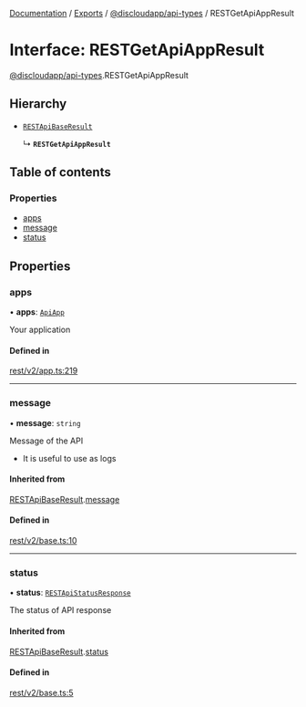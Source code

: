[Documentation](../README.md) / [Exports](../modules.md) / [@discloudapp/api-types](../modules/discloudapp_api_types.md) / RESTGetApiAppResult

# Interface: RESTGetApiAppResult

[@discloudapp/api-types](../modules/discloudapp_api_types.md).RESTGetApiAppResult

## Hierarchy

- [`RESTApiBaseResult`](discloudapp_api_types.RESTApiBaseResult.md)

  ↳ **`RESTGetApiAppResult`**

## Table of contents

### Properties

- [apps](discloudapp_api_types.RESTGetApiAppResult.md#apps)
- [message](discloudapp_api_types.RESTGetApiAppResult.md#message)
- [status](discloudapp_api_types.RESTGetApiAppResult.md#status)

## Properties

### apps

• **apps**: [`ApiApp`](discloudapp_api_types.ApiApp.md)

Your application

#### Defined in

[rest/v2/app.ts:219](https://github.com/discloud/discloud.app/blob/a945852/packages/api-types/rest/v2/app.ts#L219)

___

### message

• **message**: `string`

Message of the API
- It is useful to use as logs

#### Inherited from

[RESTApiBaseResult](discloudapp_api_types.RESTApiBaseResult.md).[message](discloudapp_api_types.RESTApiBaseResult.md#message)

#### Defined in

[rest/v2/base.ts:10](https://github.com/discloud/discloud.app/blob/a945852/packages/api-types/rest/v2/base.ts#L10)

___

### status

• **status**: [`RESTApiStatusResponse`](../modules/discloudapp_api_types.md#restapistatusresponse)

The status of API response

#### Inherited from

[RESTApiBaseResult](discloudapp_api_types.RESTApiBaseResult.md).[status](discloudapp_api_types.RESTApiBaseResult.md#status)

#### Defined in

[rest/v2/base.ts:5](https://github.com/discloud/discloud.app/blob/a945852/packages/api-types/rest/v2/base.ts#L5)
